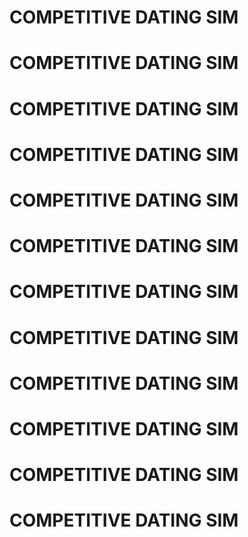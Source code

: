 # COMPETITIVE DATING SIM
# COMPETITIVE DATING SIM
# COMPETITIVE DATING SIM
# COMPETITIVE DATING SIM
# COMPETITIVE DATING SIM
# COMPETITIVE DATING SIM
# COMPETITIVE DATING SIM
# COMPETITIVE DATING SIM
# COMPETITIVE DATING SIM
# COMPETITIVE DATING SIM
# COMPETITIVE DATING SIM
# COMPETITIVE DATING SIM

